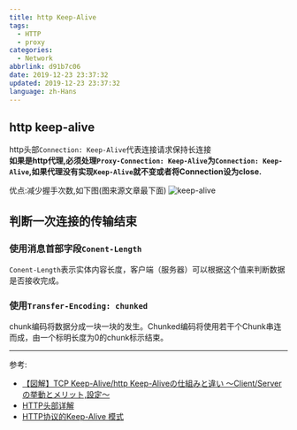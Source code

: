 ```yaml
---
title: http Keep-Alive
tags:
  - HTTP
  - proxy
categories:
  - Network
abbrlink: d91b7c06
date: 2019-12-23 23:37:32
updated: 2019-12-23 23:37:32
language: zh-Hans
---
```

## http keep-alive

http头部`Connection: Keep-Alive`代表连接请求保持长连接  
**如果是http代理,必须处理`Proxy-Connection: Keep-Alive`为`Connection: Keep-Alive`,如果代理没有实现`Keep-Alive`就不变或者将Connection设为close.**  

优点:减少握手次数,如下图(图来源文章最下面)
![keep-alive](https://milestone-of-se.nesuke.com/wp-content/uploads/2018/12/http-keepalive-2v2.png)
<!--more-->
## 判断一次连接的传输结束

### 使用消息首部字段`Conent-Length`

`Conent-Length`表示实体内容长度，客户端（服务器）可以根据这个值来判断数据是否接收完成。

### 使用`Transfer-Encoding: chunked`

chunk编码将数据分成一块一块的发生。Chunked编码将使用若干个Chunk串连而成，由一个标明长度为0的chunk标示结束。

***
参考:

- [【図解】TCP Keep-Alive/http Keep-Aliveの仕組みと違い ～Client/Serverの挙動とメリット,設定～](https://www.google.com/amp/s/milestone-of-se.nesuke.com/nw-basic/as-nw-engineer/keepalive-tcp-http/%3Famp=1)  
- [HTTP头部详解](https://www.cnblogs.com/skynet/archive/2010/12/11/1903347.html#!comments)  
- [HTTP协议的Keep-Alive 模式](https://www.jianshu.com/p/49551bda6619)
